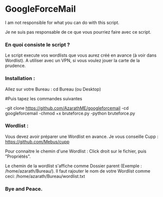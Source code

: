 # GoogleForceMail

I am not responsible for what you can do with this script.

Je ne suis pas responsable de ce que vous pourriez faire avec ce script.

### En quoi consiste le script ?

Le script execute vos wordlists que vous aurez créé en avance (à voir dans Wordlist). 
A utiliser avec un VPN, si vous voulez jouer la carte de la prudence. 

### Installation :

Allez sur votre Bureau :
cd Bureau (ou Desktop)

#Puis tapez les commandes suivantes

-git clone https://github.com/AzarathME/googleforcemail
-cd googleforcemail
-chmod +x bruteforce.py
-python bruteforce.py

### Wordlist :

Vous devez avoir préparer une Wordlist en avance.
Je vous conseille Cupp : https://github.com/Mebus/cupp

Pour connaitre le chemin d'une Wordlist :
Click droit sur le fichier, puis "Propriétés".

Le chemin de la wordlist s'affiche comme Dossier parent (Exemple : /home/azarath/Bureau/).
Il faut rajouter le nom de votre Wordlist comme ceci: /home/azarath/Bureau/wordlist.txt

### Bye and Peace.

